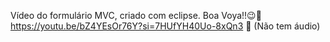 Vídeo do formulário MVC, criado com eclipse. Boa Voya!!😉🛫 https://youtu.be/bZ4YEsOr76Y?si=7HUfYH40Uo-8xQn3 🛫 (Não tem áudio)
